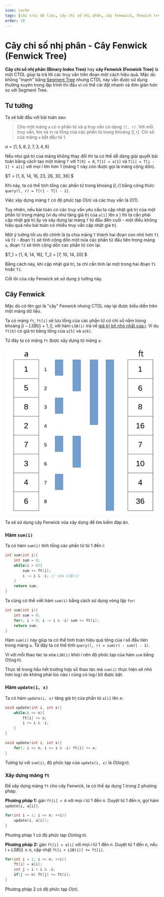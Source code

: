 ```yaml
---
icon: cache
tags: [cấu trúc dữ liệu, cây chỉ số nhị phân, cây fenwwick, fenwick tree, Competitive Programming, CP]
order: 10
---
```

# Cây chỉ số nhị phân - Cây Fenwick (Fenwick Tree)

**Cây chỉ số nhị phân (Binary Index Tree)** hay **cây Fenwick (Fenwick Tree)** là một CTDL giúp ta trả lời các truy vấn trên đoạn một cách hiệu quả. Mặc dù không "mạnh" bằng [Segment Tree](./segment-tree.md) nhưng CTDL này vẫn được sử dụng thường xuyên trong lập trình thi đấu vì có thể cài đặt nhanh và đơn giản hơn so với Segment Tree.

## Tư tưởng

Ta sẽ bắt đầu với bài toán sau:

> Cho một mảng `a` có $n$ phần tử và $q$ truy vấn có dạng `(l, r)`. Với mỗi truy vấn, tìm và in ra tổng của các phần tử trong khoảng $[l, r]$. Chỉ số của mảng `a` bắt đầu từ $1$.

$a = [1, 5, 8, 2, 7, 3, 4, 6]$

Nếu như giá trị của mảng không thay đổi thì ta có thể dễ dàng giải quyết bài toán bằng cách tạo một mảng `T` với `T[0] = 0`, `T[1] = a[1]` và `T[i] = T[i - 1] + a[i]` với mọi $i$ lớn hơn $1$ (mảng `T` này còn được gọi là mảng cộng dồn).

$T = [1, 6, 14, 16, 23, 26, 30, 36] $

Khi này, ta có thể tính tổng các phần tử trong khoảng $[l, r]$ bằng công thức: `query(l, r) = T[r] - T[l - 1]`.

Việc xây dựng mảng `T` có độ phức tạp $O(n)$ và các truy vấn là $O(1)$.

Tuy nhiên, nếu bài toán có các truy vấn yêu cầu ta cập nhật giá trị của một phần tử trong mảng (ví dụ như tăng giá trị của `a[i]` lên $x$ ) thì ta cần phải cập nhật giá trị ấy và xây dựng lại mảng `T` từ đầu đến cuối - một điều không hiệu quả nếu bài toán có nhiều truy vấn cập nhật giá trị.

Một ý tưởng tối ưu đó chính là ta chia mảng `T` thành hai đoạn con nhỏ hơn `T1` và `T2` - đoạn `T1` sẽ tính cộng dồn một nửa các phần tử đầu tiên trong mảng `a`, đoạn `T2` sẽ tính cộng dồn các phần tử còn lại.  

$T_1 = [1, 6, 14, 16],  T_2 = [7, 10, 14, 20] $

Bằng cách này, khi cập nhật giá trị, ta chỉ cần tính lại một trong hai đoạn `T1` hoặc `T2`.

Cốt lõi của cây Fenwick sẽ sử dụng ý tưởng này.

## Cây Fenwick

Mặc dù có tên gọi là "cây" Fenwick nhưng CTDL này lại được biểu diễn trên một mảng dữ liệu. 

Ta có mảng `ft`, `ft[i]` sẽ lưu tổng của các phần tử có chỉ số nằm trong khoảng $[i - LSB(i) + 1, i]$, với hàm `LSB(i)` trả về [giá trị bit nhỏ nhất của $i$](/handbook/basic/bit-manipulation.md#tìm-bit-có-giá-trị-nhỏ-nhất). Ví dụ `ft[6]` có giá trị bằng tổng của `a[5]` và `a[6]`.

Từ đây ta có mảng `ft` được xây dựng từ mảng `a`:

![Fenwick](/images/fenwick.png)

Ta sẽ sử dụng cây Fenwick vừa xây dựng để tìm kiếm đáp án.

### Hàm `sum(i)`

Ta có hàm `sum(i)` tính tổng các phần tử từ $1$ đến $i$:

```C++
int sum(int i){
	int sum = 0;
	while(i > 0){
		sum += ft[i];
		i -= i & -i; // xóa LSB(i)
	}
	return sum;
}
```

Ta cũng có thể viết hàm `sum(i)` bằng cách sử dụng vòng lặp `for`:

```C++
int sum(int i){
	int sum = 0;
	for(; i > 0; i -= i & -i) sum += ft[i];
	return sum;
}
```

Hàm `sum(i)` này giúp ta có thể tính toán hiệu quả tổng của $i$ số đầu tiên trong mảng `a`. Từ đây ta có thể tính `query(l, r) = sum(r) - sum(l - 1)`.

Vì với mỗi thao tác ta xóa `LSB(i)` khỏi $i$ nên độ phức tạp của hàm `sum` bằng $O(\log{n})$. 

Thực tế trong hầu hết trường hợp số thao tác mà `sum(i)` thực hiện sẽ nhỏ hơn $\log{i}$ do không phải lúc nào $i$ cũng có $\log{i}$ bit được bật.

### Hàm `update(i, x)`

Ta có hàm `update(i, x)` tăng giá trị của phần tử `a[i]` lên $x$:

```C++
void update(int i, int x){
	while(i <= n){
		ft[i] += x;
		i += i & -i; 
	}
}
```

```C++
void update(int i, int x){
	for(; i <= n; i += i & -i) ft[i] += x;
}
```

Tương tự với `sum(i)`, độ phức tạp của `update(i, x)` là $O(\log{n})$.

### Xây dựng mảng `ft`

Để xây dựng mảng `ft` cho cây Fenwick, ta có thể áp dụng $1$ trong $2$ phương pháp:

**Phương pháp 1:** gán `ft[i] = 0` với mọi $i$ từ $1$ đến $n$. Duyệt từ $1$ đến $n$, gọi hàm `update(i, a[i])`.

```C++
for(int i = 1; i <= n; ++i){
	update(i, a[i]);
}
```

Phương pháp $1$ có độ phức tạp $O(n\log{n})$.

**Phương pháp 2:** gán `ft[i] = a[i]` với mọi $i$ từ $1$ đến $n$. Duyệt từ $1$ đến $n$, nếu $i + LSB(i) \le n$, cập nhật `ft[i + LSB(i)] += ft[i]`. 

```C++
for(int i = 1; i <= n; ++i){
	ft[i] = a[i];
	int j = i + i & -i;
	if(j <= n) ft[j] += ft[i];
}
```

Phương pháp $2$ có độ phức tạp $O(n)$.